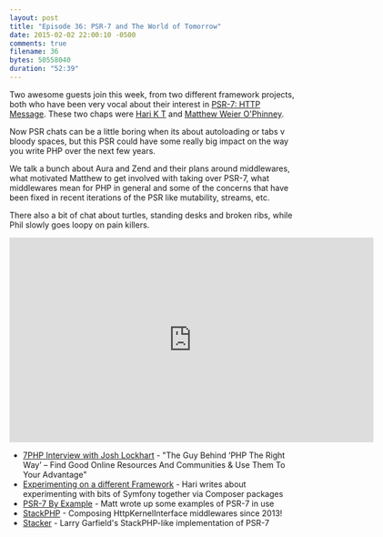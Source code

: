 ```yaml
---
layout: post
title: "Episode 36: PSR-7 and The World of Tomorrow"
date: 2015-02-02 22:00:10 -0500
comments: true
filename: 36
bytes: 50558040
duration: "52:39"
---
```



Two awesome guests join this week, from two different framework projects, both who have been very vocal about their interest in [PSR-7: HTTP Message]. These two chaps were [Hari K T](http://harikt.com/) and [Matthew Weier O'Phinney](https://twitter.com/mwop).

Now PSR chats can be a little boring when its about autoloading or tabs v bloody spaces, but this PSR could have some really big impact on the way you write PHP over the next few years.

We talk a bunch about Aura and Zend and their plans around middlewares, what motivated Matthew to get involved with taking over PSR-7, what middlewares mean for PHP in general and some of the concerns that have been fixed in recent iterations of the PSR like mutability, streams, etc.

There also a bit of chat about turtles, standing desks and broken ribs, while Phil slowly goes loopy on pain killers.

[PSR-7: HTTP Message]: https://github.com/php-fig/fig-standards/blob/master/proposed/http-message.md

<iframe width="640" height="360" src="https://www.youtube.com/embed/3iYVigTLPDU" frameborder="0" allowfullscreen></iframe>

* [7PHP Interview with Josh Lockhart](http://7php.com/php-interview-josh-lockhart/) - "The Guy Behind ‘PHP The Right Way’ – Find Good Online Resources And Communities & Use Them To Your Advantage"
* [Experimenting on a different Framework](http://harikt.com/blog/2015/01/13/experimenting-on-different-framework/) - Hari writes about experimenting with bits of Symfony together via Composer packages
* [PSR-7 By Example](https://mwop.net/blog/2015-01-26-psr-7-by-example.html) - Matt wrote up some examples of PSR-7 in use
* [StackPHP](http://stackphp.com/) - Composing HttpKernelInterface middlewares since 2013!
* [Stacker](https://github.com/Crell/stacker) - Larry Garfield's StackPHP-like implementation of PSR-7

